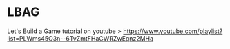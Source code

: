 # LBAG
Let's Build a Game tutorial on youtube > https://www.youtube.com/playlist?list=PLWms45O3n--6TvZmtFHaCWRZwEqnz2MHa
